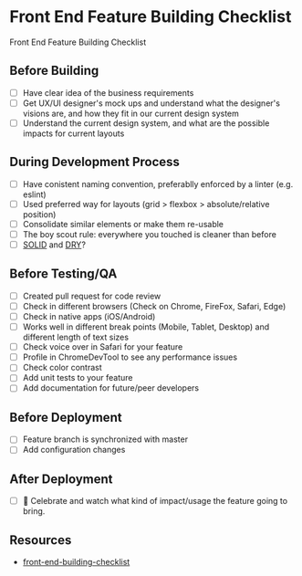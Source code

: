 # Front End Feature Building Checklist

Front End Feature Building Checklist

## Before Building

- [ ] Have clear idea of the business requirements
- [ ] Get UX/UI designer's mock ups and understand what the designer's visions are, and how they fit in our current design system
- [ ] Understand the current design system, and what are the possible impacts for current layouts

## During Development Process

- [ ] Have conistent naming convention, preferablly enforced by a linter (e.g. eslint)
- [ ] Used preferred way for layouts (grid > flexbox > absolute/relative position)
- [ ] Consolidate similar elements or make them re-usable
- [ ] The boy scout rule: everywhere you touched is cleaner than before
- [ ] [SOLID](https://en.wikipedia.org/wiki/SOLID) and [DRY](https://en.wikipedia.org/wiki/Don%27t_repeat_yourself)?

## Before Testing/QA

- [ ] Created pull request for code review
- [ ] Check in different browsers (Check on Chrome, FireFox, Safari, Edge)
- [ ] Check in native apps (iOS/Android)
- [ ] Works well in different break points (Mobile, Tablet, Desktop) and different length of text sizes
- [ ] Check voice over in Safari for your feature
- [ ] Profile in ChromeDevTool to see any performance issues
- [ ] Check color contrast
- [ ] Add unit tests to your feature
- [ ] Add documentation for future/peer developers

## Before Deployment

- [ ] Feature branch is synchronized with master
- [ ] Add configuration changes

## After Deployment

- [ ] 🎉 Celebrate and watch what kind of impact/usage the feature going to bring.

## Resources

- [front-end-building-checklist](https://github.com/soleo/front-end-building-checklist/blob/master/README.md)

<!--- Tags: [frontend, checklist] --->
